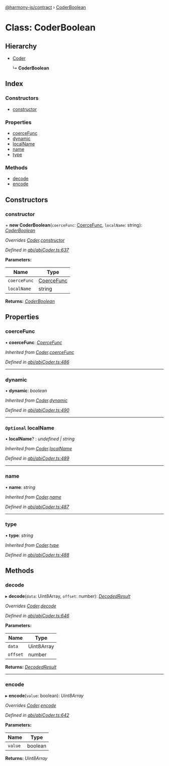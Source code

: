 [@harmony-js/contract](../globals.md) › [CoderBoolean](coderboolean.md)

# Class: CoderBoolean

## Hierarchy

* [Coder](coder.md)

  ↳ **CoderBoolean**

## Index

### Constructors

* [constructor](coderboolean.md#constructor)

### Properties

* [coerceFunc](coderboolean.md#coercefunc)
* [dynamic](coderboolean.md#dynamic)
* [localName](coderboolean.md#optional-localname)
* [name](coderboolean.md#name)
* [type](coderboolean.md#type)

### Methods

* [decode](coderboolean.md#decode)
* [encode](coderboolean.md#encode)

## Constructors

###  constructor

\+ **new CoderBoolean**(`coerceFunc`: [CoerceFunc](../globals.md#coercefunc), `localName`: string): *[CoderBoolean](coderboolean.md)*

*Overrides [Coder](coder.md).[constructor](coder.md#constructor)*

*Defined in [abi/abiCoder.ts:637](https://github.com/FireStack-Lab/Harmony-sdk-core/blob/6759acb/packages/harmony-contract/src/abi/abiCoder.ts#L637)*

**Parameters:**

Name | Type |
------ | ------ |
`coerceFunc` | [CoerceFunc](../globals.md#coercefunc) |
`localName` | string |

**Returns:** *[CoderBoolean](coderboolean.md)*

## Properties

###  coerceFunc

• **coerceFunc**: *[CoerceFunc](../globals.md#coercefunc)*

*Inherited from [Coder](coder.md).[coerceFunc](coder.md#coercefunc)*

*Defined in [abi/abiCoder.ts:486](https://github.com/FireStack-Lab/Harmony-sdk-core/blob/6759acb/packages/harmony-contract/src/abi/abiCoder.ts#L486)*

___

###  dynamic

• **dynamic**: *boolean*

*Inherited from [Coder](coder.md).[dynamic](coder.md#dynamic)*

*Defined in [abi/abiCoder.ts:490](https://github.com/FireStack-Lab/Harmony-sdk-core/blob/6759acb/packages/harmony-contract/src/abi/abiCoder.ts#L490)*

___

### `Optional` localName

• **localName**? : *undefined | string*

*Inherited from [Coder](coder.md).[localName](coder.md#optional-localname)*

*Defined in [abi/abiCoder.ts:489](https://github.com/FireStack-Lab/Harmony-sdk-core/blob/6759acb/packages/harmony-contract/src/abi/abiCoder.ts#L489)*

___

###  name

• **name**: *string*

*Inherited from [Coder](coder.md).[name](coder.md#name)*

*Defined in [abi/abiCoder.ts:487](https://github.com/FireStack-Lab/Harmony-sdk-core/blob/6759acb/packages/harmony-contract/src/abi/abiCoder.ts#L487)*

___

###  type

• **type**: *string*

*Inherited from [Coder](coder.md).[type](coder.md#type)*

*Defined in [abi/abiCoder.ts:488](https://github.com/FireStack-Lab/Harmony-sdk-core/blob/6759acb/packages/harmony-contract/src/abi/abiCoder.ts#L488)*

## Methods

###  decode

▸ **decode**(`data`: Uint8Array, `offset`: number): *[DecodedResult](../interfaces/decodedresult.md)*

*Overrides [Coder](coder.md).[decode](coder.md#abstract-decode)*

*Defined in [abi/abiCoder.ts:646](https://github.com/FireStack-Lab/Harmony-sdk-core/blob/6759acb/packages/harmony-contract/src/abi/abiCoder.ts#L646)*

**Parameters:**

Name | Type |
------ | ------ |
`data` | Uint8Array |
`offset` | number |

**Returns:** *[DecodedResult](../interfaces/decodedresult.md)*

___

###  encode

▸ **encode**(`value`: boolean): *Uint8Array*

*Overrides [Coder](coder.md).[encode](coder.md#abstract-encode)*

*Defined in [abi/abiCoder.ts:642](https://github.com/FireStack-Lab/Harmony-sdk-core/blob/6759acb/packages/harmony-contract/src/abi/abiCoder.ts#L642)*

**Parameters:**

Name | Type |
------ | ------ |
`value` | boolean |

**Returns:** *Uint8Array*
